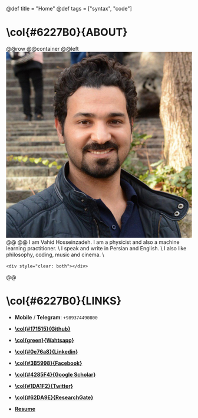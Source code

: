 @def title = "Home"
@def tags = ["syntax", "code"]



# **\col{#6227B0}{ABOUT}**
@@row
@@container
@@left ![](/assets/Portfolio_image.jpg) @@
@@
I am Vahid Hosseinzadeh. I am a physicist and also a machine learning practitioner. \\
I speak and write in Persian and English. \\
I also like philosophy, coding, music and cinema. \\


 
~~~
<div style="clear: both"></div>
~~~
@@



# **\col{#6227B0}{LINKS}**

* **Mobile** /  **Telegram**: `+989374490800`

* [**\col{#171515}{Github}** ](https://github.com/VahidHosseinzadeh)

* [**\col{green}{Wahtsapp}**](https://wa.me/989374490800)

* [**\col{#0e76a8}{Linkedin}**](https://www.linkedin.com/in/vahid-hosseinzadeh/)

* [**\col{#3B5998}{Facebook}**](https://www.facebook.com/vahid.hoseinzade/)

* [**\col{#4285F4}{Google Scholar}**](https://scholar.google.com/citations?user=0LJDQQYAAAAJ&hl=en)

* [**\col{#1DA1F2}{Twitter}**](https://twitter.com/VHosseinzadehJ)

* [**\col{#62DA9E}{ResearchGate}**](https://www.researchgate.net/profile/Vahid-Hosseinzadeh)

* [**Resume**](assets/resume.pdf)












